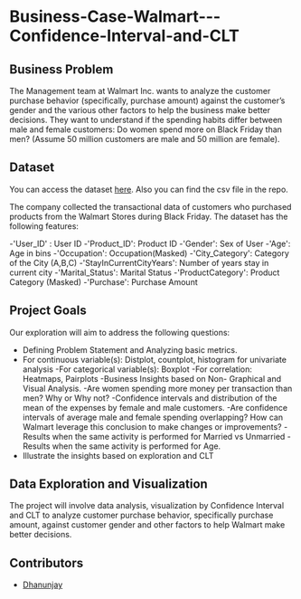 # Business-Case-Walmart---Confidence-Interval-and-CLT

## Business Problem

The Management team at Walmart Inc. wants to analyze the customer purchase behavior (specifically, purchase amount) against the customer’s gender and the various other factors to help the business make better decisions. They want to understand if the spending habits differ between male and female customers: Do women spend more on Black Friday than men? (Assume 50 million customers are male and 50 million are female).
## Dataset

You can access the dataset [here](https://d2beiqkhq929f0.cloudfront.net/public_assets/assets/000/001/293/original/walmart_data.csv?1641285094). Also you can find the csv file in the repo. 


The company collected the transactional data of customers who purchased products from the Walmart Stores during Black Friday. The dataset has the following features:

-'User_ID' :	User ID
-'Product_ID':	Product ID
-'Gender':	Sex of User
-'Age':	Age in bins
-'Occupation':	Occupation(Masked)
-'City_Category':	Category of the City (A,B,C)
-'StayInCurrentCityYears':	Number of years stay in current city
-'Marital_Status':	Marital Status
-'ProductCategory':	Product Category (Masked)
-'Purchase':	Purchase Amount

## Project Goals

Our exploration will aim to address the following questions:

- Defining Problem Statement and Analyzing basic metrics.
- For continuous variable(s): Distplot, countplot, histogram for univariate analysis
-For categorical variable(s): Boxplot
-For correlation: Heatmaps, Pairplots
-Business Insights based on Non- Graphical and Visual Analysis.
-Are women spending more money per transaction than men? Why or Why not?
-Confidence intervals and distribution of the mean of the expenses by female and male customers.
-Are confidence intervals of average male and female spending overlapping? How can Walmart leverage this conclusion to make changes or improvements?
-Results when the same activity is performed for Married vs Unmarried
-Results when the same activity is performed for Age.
- Illustrate the insights based on exploration and CLT

## Data Exploration and Visualization

The project will involve data analysis, visualization by  Confidence Interval and CLT to analyze customer purchase behavior, specifically purchase amount, against customer gender and other factors to help Walmart make better decisions.

## Contributors

- [Dhanunjay](https://github.com/Dhanunjayaluri)

